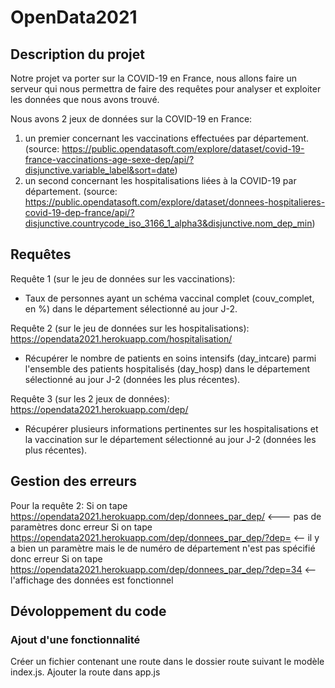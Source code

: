 # OpenData2021

## Description du projet 
Notre projet va porter sur la COVID-19 en France, nous allons faire un serveur qui nous permettra de faire des requêtes pour analyser et exploiter les données que nous avons trouvé.

Nous avons 2 jeux de données sur la COVID-19 en France:
1. un premier concernant les vaccinations effectuées par département. (source: https://public.opendatasoft.com/explore/dataset/covid-19-france-vaccinations-age-sexe-dep/api/?disjunctive.variable_label&sort=date)
2. un second concernant les hospitalisations liées à la COVID-19 par département. (source: https://public.opendatasoft.com/explore/dataset/donnees-hospitalieres-covid-19-dep-france/api/?disjunctive.countrycode_iso_3166_1_alpha3&disjunctive.nom_dep_min)

## Requêtes

Requête 1 (sur le jeu de données sur les vaccinations):
- Taux de personnes ayant un schéma vaccinal complet (couv_complet, en %) dans le département sélectionné au jour J-2.

Requête 2 (sur le jeu de données sur les hospitalisations): https://opendata2021.herokuapp.com/hospitalisation/
- Récupérer le nombre de patients en soins intensifs (day_intcare) parmi l'ensemble des patients hospitalisés (day_hosp) dans le département sélectionné au jour J-2 (données les plus récentes).

Requête 3 (sur les 2 jeux de données): https://opendata2021.herokuapp.com/dep/
- Récupérer plusieurs informations pertinentes sur les hospitalisations et la vaccination sur le département sélectionné au jour J-2 (données les plus récentes).

## Gestion des erreurs
Pour la requête 2: 
Si on tape https://opendata2021.herokuapp.com/dep/donnees_par_dep/ <--- pas de paramètres donc erreur
Si on tape https://opendata2021.herokuapp.com/dep/donnees_par_dep/?dep=  <-- il y a bien un paramètre mais le de numéro de département n'est pas spécifié donc erreur
Si on tape https://opendata2021.herokuapp.com/dep/donnees_par_dep/?dep=34 <-- l'affichage des données est fonctionnel
## Dévoloppement du code
### Ajout d'une fonctionnalité
Créer un fichier contenant une route dans le dossier route suivant le modèle index.js.
Ajouter la route dans app.js
